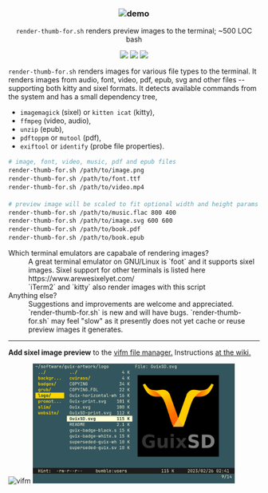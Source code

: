 <h3 align="center"><img src="./test/render-for.demo.gif" alt="demo" height="400px"></h3>
<p align="center"><code>render-thumb-for.sh</code> renders preview images to the terminal; ~500 LOC bash</p>
<p align="center">
<a href="https://github.com/iambumblehead/render-thumb-for.sh/workflows"><img src="https://github.com/iambumblehead/render-thumb-for.sh/workflows/shellcheck/badge.svg"></a>
<a href="./LICENSE.md"><img src="https://img.shields.io/badge/license-ISC-blue.svg"></a>
<a href="https://github.com/iambumblehead/render-thumb-for.sh/releases"><img src="https://img.shields.io/github/release/iambumblehead/render-thumb-for.sh.svg"></a>
</p>

`render-thumb-for.sh` renders images for various file types to the terminal. It renders images from audio, font, video, pdf, epub, svg and other files --supporting both kitty and sixel formats. It detects available commands from the system and has a small dependency tree,
 * `imagemagick` (sixel) or `kitten icat` (kitty),
 * `ffmpeg` (video, audio),
 * `unzip` (epub),
 * `pdftoppm` or `mutool` (pdf),
 * `exiftool` or `identify` (probe file properties).


```bash
# image, font, video, music, pdf and epub files
render-thumb-for.sh /path/to/image.png
render-thumb-for.sh /path/to/font.ttf
render-thumb-for.sh /path/to/video.mp4

# preview image will be scaled to fit optional width and height params
render-thumb-for.sh /path/to/music.flac 800 400
render-thumb-for.sh /path/to/image.svg 600 600
render-thumb-for.sh /path/to/book.pdf
render-thumb-for.sh /path/to/book.epub
```

<dl>
  <dt>Which terminal emulators are capabale of rendering images?</dt>
  <dd>A great terminal emulator on GNU/Linux is `foot` and it supports sixel images. Sixel support for other terminals is listed here https://www.arewesixelyet.com/</dd>
  <dd>`iTerm2` and `kitty` also render images with this script</dd>
  <dt>Anything else?</dt>
  <dd>Suggestions and improvements are welcome and appreciated. `render-thumb-for.sh` is new and will have bugs. `render-thumb-for.sh` may feel "slow" as it presently does not yet cache or reuse preview images it generates.</dd>
</dl>


----------------------------------------------

**Add sixel image preview** to the [vifm file manager.][3] Instructions [at the wiki.][3]

<div align="left">
<img src="./test/render-for-vifm.gif" alt="vifm" height="240px"> <img src="./test/render-for-miller.png" alt="vifm" height="240px">
</div>



[0]: https://img.shields.io/badge/license-ISC-blue.svg
[1]: ./LICENSE
[2]: https://github.com/vifm/vifm
[3]: https://github.com/iambumblehead/render-thumb-for.sh/wiki

